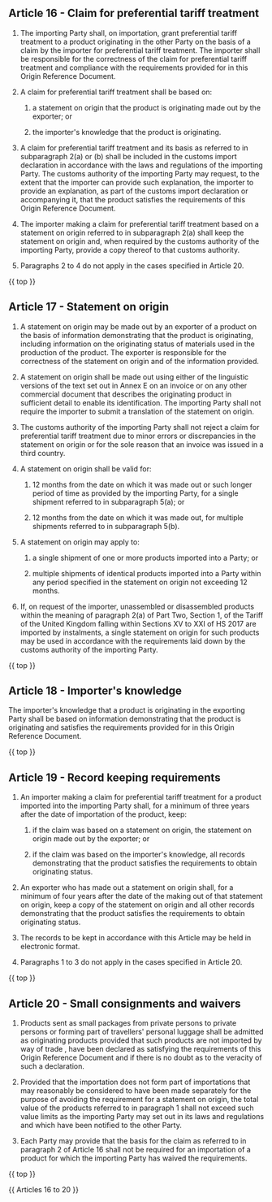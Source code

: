 ## Article 16 - Claim for preferential tariff treatment

1. The importing Party shall, on importation, grant preferential tariff treatment to a product originating in the other Party on the basis of a claim by the importer for preferential tariff treatment. The importer shall be responsible for the correctness of the claim for preferential tariff treatment and compliance with the requirements provided for in this Origin Reference Document.

2. A claim for preferential tariff treatment shall be based on:

   1. a statement on origin that the product is originating made out by the exporter; or

   2. the importer's knowledge that the product is originating.

3. A claim for preferential tariff treatment and its basis as referred to in subparagraph 2(a) or (b) shall be included in the customs import declaration in accordance with the laws and regulations of the importing Party. The customs authority of the importing Party may request, to the extent that the importer can provide such explanation, the importer to provide an explanation, as part of the customs import declaration or accompanying it, that the product satisfies the requirements of this Origin Reference Document.

4. The importer making a claim for preferential tariff treatment based on a statement on origin referred to in subparagraph 2(a) shall keep the statement on origin and, when required by the customs authority of the importing Party, provide a copy thereof to that customs authority.

5. Paragraphs 2 to 4 do not apply in the cases specified in Article 20.


{{ top }}

## Article 17 - Statement on origin

1. A statement on origin may be made out by an exporter of a product on the basis of information demonstrating that the product is originating, including information on the originating status of materials used in the production of the product. The exporter is responsible for the correctness of the statement on origin and of the information provided.

2. A statement on origin shall be made out using either of the linguistic versions of the text set out in Annex E on an invoice or on any other commercial document that describes the originating product in sufficient detail to enable its identification. The importing Party shall not require the importer to submit a translation of the statement on origin.

3. The customs authority of the importing Party shall not reject a claim for preferential tariff treatment due to minor errors or discrepancies in the statement on origin or for the sole reason that an invoice was issued in a third country.

4. A statement on origin shall be valid for:

   1. 12 months from the date on which it was made out or such longer period of time as provided by the importing Party, for a single shipment referred to in subparagraph 5(a); or

   2. 12 months from the date on which it was made out, for multiple shipments referred to in subparagraph 5(b).

5. A statement on origin may apply to:

   1. a single shipment of one or more products imported into a Party; or

   2. multiple shipments of identical products imported into a Party within any period specified in the statement on origin not exceeding 12 months.

6. If, on request of the importer, unassembled or disassembled products within the meaning of paragraph 2(a) of Part Two, Section 1, of the Tariff of the United Kingdom falling within Sections XV to XXI of HS 2017 are imported by instalments, a single statement on origin for such products may be used in accordance with the requirements laid down by the customs authority of the importing Party.


{{ top }}

## Article 18 - Importer's knowledge

The importer's knowledge that a product is originating in the exporting Party shall be based on information demonstrating that the product is originating and satisfies the requirements provided for in this Origin Reference Document.

{{ top }}

## Article 19 - Record keeping requirements

1. An importer making a claim for preferential tariff treatment for a product imported into the importing Party shall, for a minimum of three years after the date of importation of the product, keep:

   1. if the claim was based on a statement on origin, the statement on origin made out by the exporter; or

   2. if the claim was based on the importer's knowledge, all records demonstrating that the product satisfies the requirements to obtain originating status.

2. An exporter who has made out a statement on origin shall, for a minimum of four years after the date of the making out of that statement on origin, keep a copy of the statement on origin and all other records demonstrating that the product satisfies the requirements to obtain originating status.

3. The records to be kept in accordance with this Article may be held in electronic format.

4. Paragraphs 1 to 3 do not apply in the cases specified in Article 20.


{{ top }}

## Article 20 - Small consignments and waivers

1. Products sent as small packages from private persons to private persons or forming part of travellers' personal luggage shall be admitted as originating products provided that such products are not imported by way of trade , have been declared as satisfying the requirements of this Origin Reference Document and if there is no doubt as to the veracity of such a declaration.

2. Provided that the importation does not form part of importations that may reasonably be considered to have been made separately for the purpose of avoiding the requirement for a statement on origin, the total value of the products referred to in paragraph 1 shall not exceed such value limits as the importing Party may set out in its laws and regulations and which have been notified to the other Party.

3. Each Party may provide that the basis for the claim as referred to in paragraph 2 of Article 16 shall not be required for an importation of a product for which the importing Party has waived the requirements.

{{ top }}

{{ Articles 16 to 20 }}